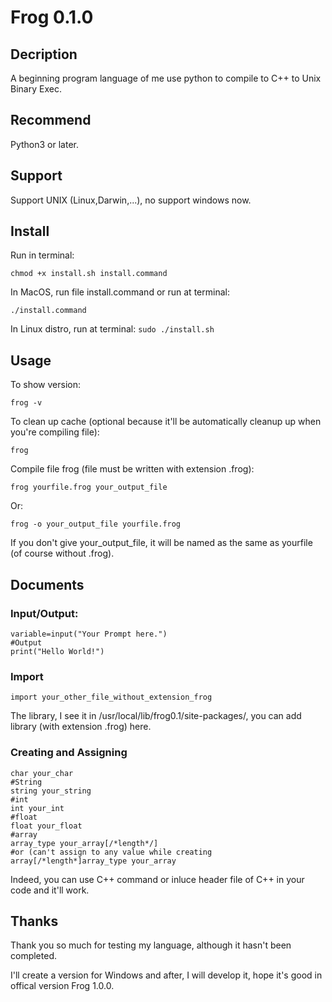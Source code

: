 # Frog 0.1.0
## Decription
A beginning program language of me use python to compile to C++ to Unix Binary Exec.

## Recommend
Python3 or later.

## Support
Support UNIX (Linux,Darwin,...), no support windows now.

## Install
Run in terminal:

```chmod +x install.sh install.command```

In MacOS, run file install.command or run at terminal:

```./install.command```

In Linux distro, run at terminal:
```sudo ./install.sh```

## Usage
To show version:

```frog -v```

To clean up cache (optional because it'll be automatically cleanup up when you're compiling file):

```frog```

Compile file frog (file must be written with extension .frog):

```frog yourfile.frog your_output_file```

Or:

```frog -o your_output_file yourfile.frog```

If you don't give your_output_file, it will be named as the same as yourfile (of course without .frog).

## Documents
### Input/Output:
```#Input
variable=input("Your Prompt here.")
#Output
print("Hello World!")
```
### Import
```import your_other_file_without_extension_frog```

The library, I see it in /usr/local/lib/frog0.1/site-packages/, you can add library (with extension .frog) here.

### Creating and Assigning
```#char
char your_char
#String
string your_string
#int
int your_int
#float
float your_float
#array
array_type your_array[/*length*/]
#or (can't assign to any value while creating
array[/*length*]array_type your_array
```


Indeed, you can use C++ command or inluce header file of C++ in your code and it'll work.

## Thanks
Thank you so much for testing my language, although it hasn't been completed.

I'll create a version for Windows and after, I will develop it, hope it's good in offical version Frog 1.0.0.








